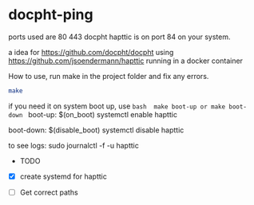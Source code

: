 # docpht-ping

ports used are 
80 443 docpht 
hapttic is on port 84 on your system.





a idea for https://github.com/docpht/docpht using https://github.com/jsoendermann/hapttic running in a  docker  container

How to use, run make in the project folder and fix any errors. 

```bash 
make
```

if you need it on system boot up, use 
    ```bash 
    make boot-up or make boot-down
    ```
boot-up:
	$(on_boot)
	systemctl enable hapttic

boot-down:
	$(disable_boot)
	systemctl disable hapttic

to see logs: 
sudo journalctl -f -u hapttic



- TODO
- [x] create systemd for hapttic
- [ ] Get correct paths 


